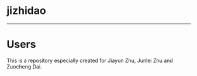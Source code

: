 # jizhidao

---

# Users

This is a repository especially created for Jiayun Zhu, Junlei Zhu and Zuocheng Dai.
